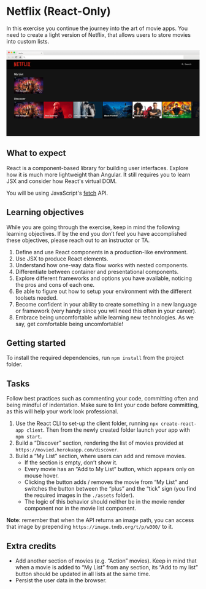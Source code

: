 # Netflix (React-Only)

In this exercise you continue the journey into the art of movie apps. You need to create a light version of Netflix, that allows users to store movies into custom lists.

![](readme-images/screenshot.png)

## What to expect

React is a component-based library for building user interfaces. Explore how it is much more lightweight than Angular. It still requires you to learn JSX and consider how React's virtual DOM.

You will be using JavaScript's [fetch](https://developer.mozilla.org/en-US/docs/Web/API/Fetch_API) API.

## Learning objectives

While you are going through the exercise, keep in mind the following learning objectives. If by the end you don’t feel you have accomplished these objectives, please reach out to an instructor or TA.

1. Define and use React components in a production-like environment.
2. Use JSX to produce React elements.
3. Understand how one-way data flow works with nested components.
4. Differentiate between container and presentational components.
5. Explore different frameworks and options you have available, noticing the pros and cons of each one.
6. Be able to figure out how to setup your environment with the different toolsets needed.
7. Become confident in your ability to create something in a new language or framework (very handy since you will need this often in your career).
8. Embrace being uncomfortable while learning new technologies. As we say, get comfortable being uncomfortable!

## Getting started

To install the required dependencies, run `npm install` from the project folder.

## Tasks

Follow best practices such as commenting your code, committing often and being mindful of indentation. Make sure to lint your code before committing, as this will help your work look professional.

1. Use the React CLI to set-up the client folder, running `npx create-react-app client`. Then from the newly created folder launch your app with `npm start`.
2. Build a “Discover” section, rendering the list of movies provided at `https://movied.herokuapp.com/discover`.
3. Build a “My List” section, where users can add and remove movies.
    - If the section is empty, don’t show it.
    - Every movie has an “Add to My List” button, which appears only on mouse hover.
    - Clicking the button adds / removes the movie from “My List” and switches the button between the “plus” and the “tick” sign (you find the required images in the `./assets` folder).
    - The logic of this behavior should neither be in the movie render component nor in the movie list component.

**Note**: remember that when the API returns an image path, you can access that image by prepending `https://image.tmdb.org/t/p/w300/` to it.

## Extra credits

- Add another section of movies (e.g. “Action” movies). Keep in mind that when a movie is added to “My List” from any section, its “Add to my list” button should be updated in all lists at the same time.
- Persist the user data in the browser.
